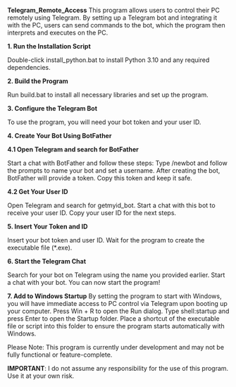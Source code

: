 **Telegram_Remote_Access**
This program allows users to control their PC remotely using Telegram. By setting up a Telegram bot and integrating it with the PC, users can send commands to the bot, which the program then interprets and executes on the PC.

**1. Run the Installation Script** 

Double-click install_python.bat to install Python 3.10 and any required dependencies.

**2. Build the Program** 

Run build.bat to install all necessary libraries and set up the program.

**3. Configure the Telegram Bot**

To use the program, you will need your bot token and your user ID.

**4. Create Your Bot Using BotFather**

**4.1 Open Telegram and search for BotFather**
   
Start a chat with BotFather and follow these steps:
Type /newbot and follow the prompts to name your bot and set a username.
After creating the bot, BotFather will provide a token. Copy this token and keep it safe.

**4.2 Get Your User ID**

Open Telegram and search for getmyid_bot.
Start a chat with this bot to receive your user ID. Copy your user ID for the next steps.

**5. Insert Your Token and ID** 

Insert your bot token and user ID. 
Wait for the program to create the executable file (*.exe).

**6. Start the Telegram Chat** 

Search for your bot on Telegram using the name you provided earlier. 
Start a chat with your bot. 
You can now start the program!

**7. Add to Windows Startup** 
By setting the program to start with Windows, you will have immediate access to PC control via Telegram upon booting up your computer.
Press Win + R to open the Run dialog.
Type shell:startup and press Enter to open the Startup folder.
Place a shortcut of the executable file or script into this folder to ensure the program starts automatically with Windows.

Please Note: This program is currently under development and may not be fully functional or feature-complete.

**IMPORTANT**: I do not assume any responsibility for the use of this program. Use it at your own risk.

